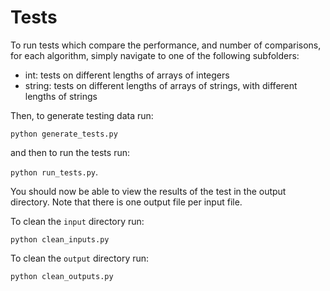 # Tests
To run tests which compare the performance, and number of comparisons, for each algorithm, simply navigate to one of the following subfolders:
- int: tests on different lengths of arrays of integers
- string: tests on different lengths of arrays of strings, with different lengths of strings

Then, to generate testing data run:

`python generate_tests.py` 

and then to run the tests run:

`python run_tests.py`. 

You should now be able to view the results of the test in the output directory. Note that there is one output file per input file.

To clean the `input` directory run:

`python clean_inputs.py`

To clean the `output` directory run:

`python clean_outputs.py`